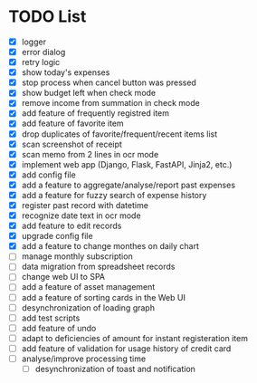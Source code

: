 # TODO List

- [x] logger
- [x] error dialog
- [x] retry logic
- [x] show today's expenses
- [x] stop process when cancel button was pressed
- [x] show budget left when check mode
- [x] remove income from summation in check mode
- [x] add feature of frequently registred item
- [x] add feature of favorite item
- [x] drop duplicates of favorite/frequent/recent items list
- [x] scan screenshot of receipt
- [x] scan memo from 2 lines in ocr mode
- [x] implement web app (Django, Flask, FastAPI, Jinja2, etc.)
- [x] add config file
- [x] add a feature to aggregate/analyse/report past expenses
- [x] add a feature for fuzzy search of expense history
- [x] register past record with datetime
- [x] recognize date text in ocr mode
- [x] add feature to edit records
- [x] upgrade config file
- [x] add a feature to change monthes on daily chart
- [ ] manage monthly subscription
- [ ] data migration from spreadsheet records
- [ ] change web UI to SPA
- [ ] add a feature of asset management
- [ ] add a feature of sorting cards in the Web UI
- [ ] desynchronization of loading graph
- [ ] add test scripts
- [ ] add feature of undo
- [ ] adapt to deficiencies of amount for instant registeration item
- [ ] add feature of validation for usage history of credit card
- [ ] analyse/improve processing time
  - [ ] desynchronization of toast and notification
